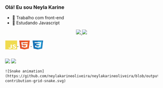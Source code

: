 ### Olá! Eu sou Neyla Karine

- 🔭 Trabalho com front-end
- 🌱 Estudando Javascript

<div align="center">
  <a href="https://github.com/neylakarineoliveira">
  <img height="180em" src="https://github-readme-stats.vercel.app/api?username=neylakarineoliveira&show_icons=true&theme=jolly&include_all_commits=true&count_private=true"/>
  <img height="180em" src="https://github-readme-stats.vercel.app/api/top-langs/?username=neylakarineoliveira&layout=compact&langs_count=7&theme=jolly"/>
</div>
  
  <div style="display: inline_block"><br>
  <img align="center" alt="Rafa-Js" height="30" width="40" src="https://raw.githubusercontent.com/devicons/devicon/master/icons/javascript/javascript-plain.svg">
  <img align="center" alt="Rafa-HTML" height="30" width="40" src="https://raw.githubusercontent.com/devicons/devicon/master/icons/html5/html5-original.svg">
  <img align="center" alt="Rafa-CSS" height="30" width="40" src="https://raw.githubusercontent.com/devicons/devicon/master/icons/css3/css3-original.svg">

</div>
  
  ##
  
  <div> 


  <a href = "mailto:neylakarinesantos@hotmail.com"><img src="https://img.shields.io/badge/-Gmail-%23333?style=for-the-badge&logo=gmail&logoColor=white" target="_blank"></a>
  <a href="https://www.linkedin.com/mwlite/in/neyla-karine-a164b815a" target="_blank"><img src="https://img.shields.io/badge/-LinkedIn-%230077B5?style=for-the-badge&logo=linkedin&logoColor=white" target="_blank"></a> 
  
</div>
  
    ![Snake animation](https://github.com/neylakarineoliveira/neylakarineoliveira/blob/output/github-contribution-grid-snake.svg)
